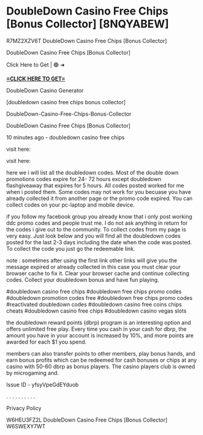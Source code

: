 # DoubleDown Casino Free Chips [Bonus Collector] [8NQYABEW]

R7MZ2XZV6T DoubleDown Casino Free Chips [Bonus Collector]

DoubleDown Casino Free Chips [Bonus Collector]

Click Here to Get | 🟢 ➜ 

**[=CLICK HERE TO GET=](https://www.google.com/url?q=https%3A%2F%2Fappbitly.com%2FKgNCC)**

DoubleDown Casino Generator

 [doubledown casino free chips bonus collector]

DoubleDown-Casino-Free-Chips-Bonus-Collector

DoubleDown Casino Free Chips [Bonus Collector]

10 minutes ago - doubledown casino free chips

visit here:

visit here:

here we i will list all the doubledown codes. Most of the double down promotions codes expire for 24- 72 hours except doubledown flashgiveaway that expires for 5 hours. All codes posted worked for me when i posted them. Some codes may not work for you becuase you have already collected it from another page or the promo code expired. You can collect codes on your pc-laptop and mobile device. 

if you follow my facebook group you already know that i only post working ddc promo codes and people trust me. I do not ask anything in return for the codes i give out to the community. To collect codes from my page is very easy. Just look below and you will find all the doubledown codes posted for the last 2-3 days including the date when the code was posted. To collect the code you just go the redeemable link. 

note : sometimes after using the first link other links will give you the message expired or already collected in this case you must clear your browser cache to fix it. Clear your browser cache and continue collecting codes. Collect your doubledown bonus and have fun playing. 

#doubledown casino free chips #doubledown free chips promo codes #doubledown promotion codes free #doubledown free chips promo codes #reactivated doubledown codes #doubledown casino free coins chips cheats #doubledown casino free chips #doubledown casino vegas slots

the doubledown reward points (dbrp) program is an interesting option and offers unlimited free play. Every time you cash in your cash for dbrp, the amount you have in your account is increased by 10%, and more points are awarded for each $1 you spend. 

members can also transfer points to other members, play bonus hands, and earn bonus profits which can be redeemed for cash bonuses or chips at any casino with 50-60 dbrp as bonus players. The casino players club is owned by microgaming and. 

Issue ID - yfsyVpeGdEYduob

. . . . . . . . . . 

Privacy Policy

 W6HEU3FZ2L DoubleDown Casino Free Chips [Bonus Collector] W6SWEXY7WT

